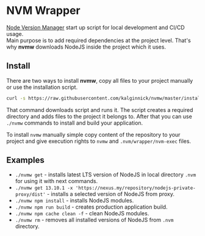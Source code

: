 # NVM Wrapper

[Node Version Manager](https://github.com/nvm-sh/nvm) start up script for local development and CI/CD usage.  
Main purpose is to add required dependencies at the project level.
That's why **nvmw** downloads NodeJS inside the project which it uses.

## Install

There are two ways to install **nvmw**, copy all files to your project manually or use the installation script.

```bash
curl -s https://raw.githubusercontent.com/kalginnick/nvmw/master/install.sh | bash
```

That command downloads script and runs it. The script creates a required directory and adds files to the project it belongs to.
After that you can use `./nvmw` commands to install and build your application.  

To install `nvmw` manually simple copy content of the repository to your project and give execution rights to `nvmw` and `.nvm/wrapper/nvm-exec` files.

## Examples

* `./nvmw get` - installs latest LTS version of NodeJS in local directory `.nvm` for using it with next commands.
* `./nvmw get 13.10.1 -x 'https://nexus.my/repository/nodejs-private-proxy/dist'` - installs a selected version of NodeJS from proxy.
* `./nvmw npm install` - installs NodeJS modules.
* `./nvmw npm run build` - creates production application build.
* `./nvmw npm cache clean -f` - clean NodeJS modules.
* `./nvmw rm` - removes all installed versions of NodeJS from `.nvm` directory.